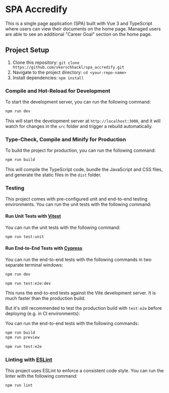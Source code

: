 # SPA Accredify

This is a single page application (SPA) built with Vue 3 and TypeScript where users can view their documents on the home page. Managed users are able to see an additional "Career Goal" section on the home page.

## Project Setup

1. Clone this repository: `git clone https://github.com/skerschhackl/spa_accredify.git`
2. Navigate to the project directory: `cd <your-repo-name>`
3. Install dependencies: `npm install`

### Compile and Hot-Reload for Development

To start the development server, you can run the following command:

```sh
npm run dev
```

This will start the development server at `http://localhost:3000`, and it will watch for changes in the `src` folder and trigger a rebuild automatically.

### Type-Check, Compile and Minify for Production

To build the project for production, you can run the following command:

```sh
npm run build
```

This will compile the TypeScript code, bundle the JavaScript and CSS files, and generate the static files in the `dist` folder.

### Testing

This project comes with pre-configured unit and end-to-end testing environments. You can run the unit tests with the following command:

#### Run Unit Tests with [Vitest](https://vitest.dev/)

You can run the unit tests with the following command:

```sh
npm run test:unit
```

#### Run End-to-End Tests with [Cypress](https://www.cypress.io/)

You can run the end-to-end tests with the following commands in two separate terminal windows:

```sh
npm run dev
```

```sh
npm run test:e2e:dev
```

This runs the end-to-end tests against the Vite development server.
It is much faster than the production build.

But it's still recommended to test the production build with `test:e2e` before deploying (e.g. in CI environments):

You can run the end-to-end tests with the following commands:

```sh
npm run build
npm run preview
```

```sh
npm run test:e2e
```

### Linting with [ESLint](https://eslint.org/)

This project uses ESLint to enforce a consistent code style. You can run the linter with the following command:

```sh
npm run lint
```
